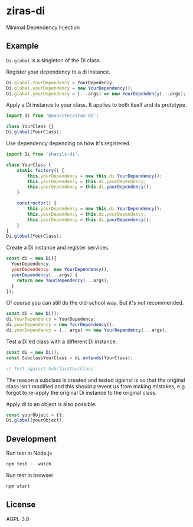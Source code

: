 ziras-di
==========

Minimal Dependency Injection

Example
-------

`` Di.global `` is a singleton of the Di class.

Register your dependency to a di instance.

```js
Di.global.YourDependency = YourDepedency;
Di.global.yourDependency = new YourDependency();
Di.global.yourDependency = (...args) => new YourDependency(...args);
```

Apply a Di instance to your class. It applies to both itself and its prototype.

```js
import Di from '@exosite/ziras-di';

class YourClass {}
Di.global(YourClass);
```

Use dependency depending on how it's registered.

```js
import Di from 'sharils-di';

class YourClass {
    static factory() {
        this.yourDependency = new this.di.YourDependency();
        this.yourDependency = this.di.yourDependency;
        this.yourDependency = this.di.yourDependency();
    }

    constructor() {
        this.yourDependency = new this.di.YourDependency();
        this.yourDependency = this.di.yourDependency;
        this.yourDependency = this.di.yourDependency();
    }
}
Di.global(YourClass);
```

Create a Di instance and register services.

```js
const di = new Di({
  YourDependency,
  yourDependency: new YourDependency(),
  yourDependency(...args) {
    return new YourDependency(...args);
  }
});
```

Of course you can still do the old-school way. But it's not recommended.

```js
const di = new Di();
di.YourDependency = YourDepedency;
di.yourDependency = new YourDependency();
di.yourDependency = (...args) => new YourDependency(...args);
```

Test a Di'ed class with a different Di instance.

```js
const di = new Di();
const SubclassYourClass = di.extends(YourClass);

// Test against SubclassYourClass
```

The reason a subclass is created and tested against is so that the original
class isn't modified and this should prevent us from making mistakes, e.g.
forgot to re-apply the original Di instance to the original class.

Apply di to an object is also possible.

```js
const yourObject = {};
Di.global(yourObject);
```

Development
-----------

Run test in Node.js

```sh
npm test -- watch
```

Run test in browser

```sh
npm start
```

License
-------

AGPL-3.0
